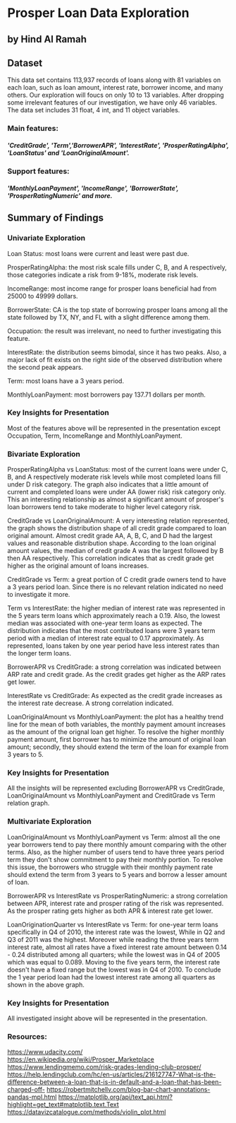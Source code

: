 # Prosper Loan Data Exploration
## by Hind Al Ramah


## Dataset

This data set contains 113,937 records of loans along with 81 variables on each loan, such as loan amount, interest rate, borrower income, and many others. Our exploration will foucs on only 10 to 13 variables. After dropping some irrelevant features of our investigation, we have only 46 variables. The data set includes 31 float, 4 int, and 11 object variables.

### Main features:
##### 'CreditGrade', 'Term','BorrowerAPR', 'InterestRate', 'ProsperRatingAlpha', 'LoanStatus' and 'LoanOriginalAmount'.

### Support features:
##### 'MonthlyLoanPayment', 'IncomeRange', 'BorrowerState', 'ProsperRatingNumeric' and more.
 
## Summary of Findings

### Univariate Exploration
Loan Status: most loans were current and least were past due.

ProsperRatingAlpha: the most risk scale fills under C, B, and A respectively, those categories indicate a risk from 9-18%, moderate risk levels.

IncomeRange: most income range for prosper loans beneficial had from 25000 to 49999 dollars.

BorrowerState: CA is the top state of borrowing prosper loans among all the state followed by TX, NY, and FL with a slight difference among them.

Occupation: the result was irrelevant, no need to further investigating this feature.

InterestRate: the distribution seems bimodal, since it has two peaks. Also, a major lack of fit exists on the right side of the observed distribution where the second peak appears.

Term: most loans have a 3 years period.

MonthlyLoanPayment: most borrowers pay 137.71 dollars per month.

### Key Insights for Presentation
Most of the features above will be represented in the presentation except Occupation, Term, IncomeRange and MonthlyLoanPayment. 

### Bivariate Exploration
ProsperRatingAlpha vs LoanStatus: most of the current loans were under C, B, and A respectively moderate risk levels while most completed loans fill under D risk category. The graph also indicates that a little amount of current and completed loans were under AA (lower risk) risk category only. This an interesting relationship as almost a significant amount of prosper's loan borrowers tend to take moderate to higher level category risk.

CreditGrade vs LoanOriginalAmount: A very interesting relation represented, the graph shows the distribution shape of all credit grade compared to loan original amount. Almost credit grade AA, A, B, C, and D had the largest values and reasonable distribution shape. According to the loan original amount values, the median of credit grade A was the largest followed by B then AA respectively. This correlation indicates that as credit grade get higher as the original amount of loans increases.

CreditGrade vs Term: a great portion of C credit grade owners tend to have a 3 years period loan. Since there is no relevant relation indicated no need to investigate it more.

Term vs InterestRate: the higher median of interest rate was represented in the 5 years term loans which approximately reach a 0.19. Also, the lowest median was associated with one-year term loans as expected. The distribution indicates that the most contributed loans were 3 years term period with a median of interest rate equal to 0.17 approximately. As represented, loans taken by one year period have less interest rates than the longer term loans.

BorrowerAPR vs CreditGrade: a strong correlation was indicated between ARP rate and credit grade. As the credit grades get higher as the ARP rates get lower.

InterestRate vs CreditGrade: As expected as the credit grade increases as the interest rate decrease. A strong correlation indicated.

LoanOriginalAmount vs MonthlyLoanPayment: the plot has a healthy trend line for the mean of both variables, the monthly payment amount increases as the amount of the orignal loan get higher. To resolve the higher monthly payment amount, first borrower has to minimize the amount of original loan amount; secondly, they should extend the term of the loan for example from 3 years to 5.

### Key Insights for Presentation
All the insights will be represented excluding BorrowerAPR vs CreditGrade, LoanOriginalAmount vs MonthlyLoanPayment and CreditGrade vs Term relation graph.

### Multivariate Exploration

LoanOriginalAmount vs MonthlyLoanPayment vs Term: almost all the one year borrowers tend to pay there monthly amount comparing with the other terms. Also, as the higher number of users tend to have three years period term they don't show commitment to pay their monthly portion. To resolve this issue, the borrowers who struggle with their monthly payment rate should extend the term from 3 years to 5 years and borrow a lesser amount of loan.

BorrowerAPR vs InterestRate vs ProsperRatingNumeric: a strong correlation between APR, interest rate and prosper rating of the risk was represented. As the prosper rating gets higher as both APR & interest rate get lower.

LoanOriginationQuarter vs InterestRate vs Term: for one-year term loans specifically in Q4 of 2010, the interest rate was the lowest, While in Q2 and Q3 of 2011 was the highest. Moreover while reading the three years term interest rate, almost all rates have a fixed interest rate amount between 0.14 - 0.24 distributed among all quarters; while the lowest was in Q4 of 2005 which was equal to 0.089. Moving to the five years term, the interest rate doesn't have a fixed range but the lowest was in Q4 of 2010. To conclude the 1 year period loan had the lowest interest rate among all quarters as shown in the above graph.

### Key Insights for Presentation
All investigated insight above will be represented in the presentation.


### Resources:
https://www.udacity.com/
https://en.wikipedia.org/wiki/Prosper_Marketplace
https://www.lendingmemo.com/risk-grades-lending-club-prosper/
https://help.lendingclub.com/hc/en-us/articles/216127747-What-is-the-difference-between-a-loan-that-is-in-default-and-a-loan-that-has-been-charged-off-
https://robertmitchellv.com/blog-bar-chart-annotations-pandas-mpl.html
https://matplotlib.org/api/text_api.html?highlight=get_text#matplotlib.text.Text
https://datavizcatalogue.com/methods/violin_plot.html
